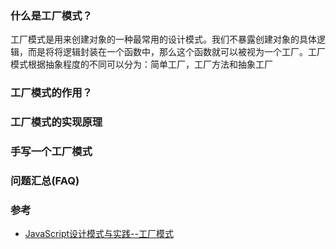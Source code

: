 ### 什么是工厂模式？
工厂模式是用来创建对象的一种最常用的设计模式。我们不暴露创建对象的具体逻辑，而是将将逻辑封装在一个函数中，那么这个函数就可以被视为一个工厂。工厂模式根据抽象程度的不同可以分为：简单工厂，工厂方法和抽象工厂

### 工厂模式的作用？

### 工厂模式的实现原理

### 手写一个工厂模式


### 问题汇总(FAQ)

### 参考
- [JavaScript设计模式与实践--工厂模式](https://juejin.cn/post/6844903653774458888)